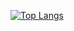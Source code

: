 
[![Top Langs](https://github-readme-stats.vercel.app/api/top-langs/?username=funmmer&langs_count=11&theme=dark)](https://github.com/funmmer/funmmer)
